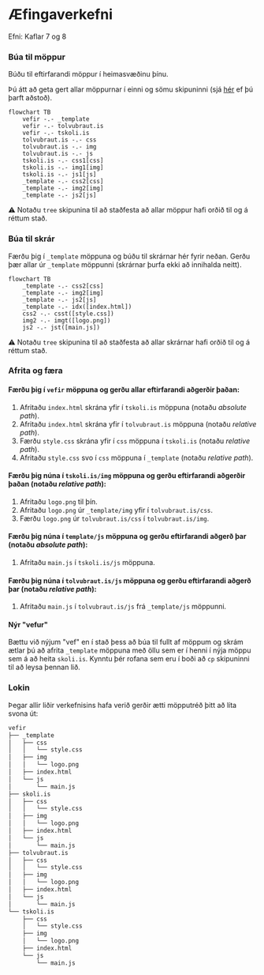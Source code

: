 # Æfingaverkefni

Efni: Kaflar 7 og 8

### Búa til möppur

Búðu til eftirfarandi möppur í heimasvæðinu þínu.

Þú átt að geta gert allar möppurnar í einni og sömu skipuninni (sjá [hér](https://www.howtogeek.com/275069/how-to-create-multiple-subdirectories-with-one-linux-command/) ef þú þarft aðstoð).

```mermaid
flowchart TB
    vefir -.- _template
    vefir -.- tolvubraut.is
    vefir -.- tskoli.is
    tolvubraut.is -.- css
    tolvubraut.is -.- img
    tolvubraut.is -.- js
    tskoli.is -.- css1[css]
    tskoli.is -.- img1[img]
    tskoli.is -.- js1[js]
    _template -.- css2[css]
    _template -.- img2[img]
    _template -.- js2[js]
```

:warning: Notaðu `tree` skipunina til að staðfesta að allar möppur hafi orðið til og á réttum stað.

### Búa til skrár

Færðu þig í `_template` möppuna og búðu til skrárnar hér fyrir neðan. Gerðu þær allar úr `_template` möppunni (skrárnar þurfa ekki að innihalda neitt).

```mermaid
flowchart TB
    _template -.- css2[css]
    _template -.- img2[img]
    _template -.- js2[js]
    _template -.- idx([index.html])
    css2 -.- csst([style.css])
    img2 -.- imgt([logo.png])
    js2 -.- jst([main.js])
```

:warning: Notaðu `tree` skipunina til að staðfesta að allar skrárnar hafi orðið til og á réttum stað.

### Afrita og færa

#### Færðu þig í `vefir` möppuna og gerðu allar eftirfarandi aðgerðir þaðan:

1. Afritaðu `index.html` skrána yfir í `tskoli.is` möppuna (notaðu *absolute path*).
1. Afritaðu `index.html` skrána yfir í `tolvubraut.is` möppuna (notaðu *relative path*).
1. Færðu `style.css` skrána yfir í `css` möppuna í `tskoli.is` (notaðu *relative path*).
2. Afritaðu `style.css` svo í `css` möppuna í `_template` (notaðu *relative path*).

#### Færðu þig núna í `tskoli.is/img` möppuna og gerðu eftirfarandi aðgerðir þaðan (notaðu *relative path*):

1. Afritaðu `logo.png` til þín. 
2. Afritaðu `logo.png` úr `_template/img` yfir í `tolvubraut.is/css`.
3. Færðu `logo.png` úr `tolvubraut.is/css` í `tolvubraut.is/img`.

#### Færðu þig núna í `template/js` möppuna og gerðu eftirfarandi aðgerð þar (notaðu *absolute path*):

1. Afritaðu `main.js` í `tskoli.is/js` möppuna.

#### Færðu þig núna í `tolvubraut.is/js` möppuna og gerðu eftirfarandi aðgerð þar (notaðu *relative path*):

1. Afritaðu `main.js` í `tolvubraut.is/js` frá `_template/js` möppunni.

#### Nýr "vefur"

Bættu við nýjum "vef" en í stað þess að búa til fullt af möppum og skrám ætlar þú að afrita `_template` möppuna með öllu sem er í henni í nýja möppu sem á að heita `skoli.is`. Kynntu þér rofana sem eru í boði að `cp` skipuninni til að leysa þennan lið.

### Lokin

Þegar allir liðir verkefnisins hafa verið gerðir ætti möpputréð þitt að líta svona út:

```bash
vefir
├── _template
│   ├── css
│   │   └── style.css
│   ├── img
│   │   └── logo.png
│   ├── index.html
│   └── js
│       └── main.js
├── skoli.is
│   ├── css
│   │   └── style.css
│   ├── img
│   │   └── logo.png
│   ├── index.html
│   └── js
│       └── main.js
├── tolvubraut.is
│   ├── css
│   │   └── style.css
│   ├── img
│   │   └── logo.png
│   ├── index.html
│   └── js
│       └── main.js
└── tskoli.is
    ├── css
    │   └── style.css
    ├── img
    │   └── logo.png
    ├── index.html
    └── js
        └── main.js
```
